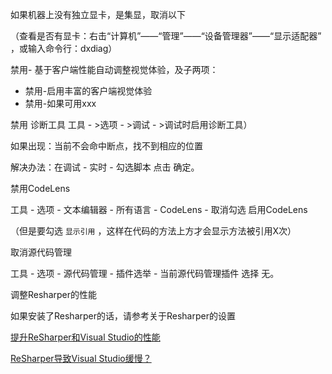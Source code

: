 如果机器上没有独立显卡，是集显，取消以下

（查看是否有显卡：右击“计算机”——“管理”——“设备管理器”——“显示适配器” ，或输入命令行：dxdiag）

禁用- 基于客户端性能自动调整视觉体验，及子两项：

- 禁用-启用丰富的客户端视觉体验
- 禁用-如果可用xxx





禁用 诊断工具  工具 - >选项 - >调试 - >调试时启用诊断工具）

如果出现：当前不会命中断点，找不到相应的位置

解决办法：在调试 - 实时 - 勾选脚本 点击 确定。





禁用CodeLens

工具 - 选项 - 文本编辑器 - 所有语言 - CodeLens - 取消勾选 启用CodeLens

（但是要勾选 `显示引用`  ，这样在代码的方法上方才会显示方法被引用X次）



取消源代码管理

工具 - 选项 - 源代码管理 - 插件选举 - 当前源代码管理插件 选择 无。



调整Resharper的性能

如果安装了Resharper的话，请参考关于Resharper的设置

[提升ReSharper和Visual Studio的性能](https://www.cnblogs.com/zhaoqingqing/p/3896836.html)

[ReSharper导致Visual Studio缓慢？](https://www.cnblogs.com/zhaoqingqing/p/3896826.html)